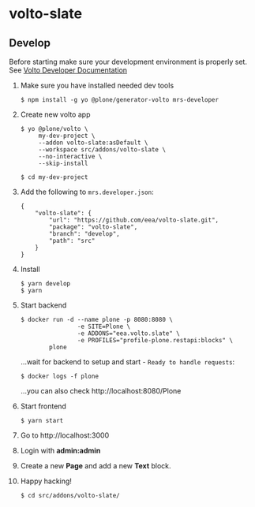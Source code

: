 # volto-slate

## Develop

Before starting make sure your development environment is properly set. See [Volto Developer Documentation](https://docs.voltocms.com/getting-started/install/)

1.  Make sure you have installed needed dev tools

        $ npm install -g yo @plone/generator-volto mrs-developer

1.  Create new volto app

        $ yo @plone/volto \
             my-dev-project \
             --addon volto-slate:asDefault \
             --workspace src/addons/volto-slate \
             --no-interactive \
             --skip-install

        $ cd my-dev-project

1.  Add the following to `mrs.developer.json`:

        {
            "volto-slate": {
                "url": "https://github.com/eea/volto-slate.git",
                "package": "volto-slate",
                "branch": "develop",
                "path": "src"
            }
        }

1.  Install

        $ yarn develop
        $ yarn

1.  Start backend

        $ docker run -d --name plone -p 8080:8080 \
                        -e SITE=Plone \
                        -e ADDONS="eea.volto.slate" \
                        -e PROFILES="profile-plone.restapi:blocks" \
                plone

    ...wait for backend to setup and start - `Ready to handle requests`:

        $ docker logs -f plone

    ...you can also check http://localhost:8080/Plone

1.  Start frontend

        $ yarn start

1.  Go to http://localhost:3000

1. Login with **admin:admin**

1. Create a new **Page** and add a new **Text** block.

1.  Happy hacking!

        $ cd src/addons/volto-slate/
